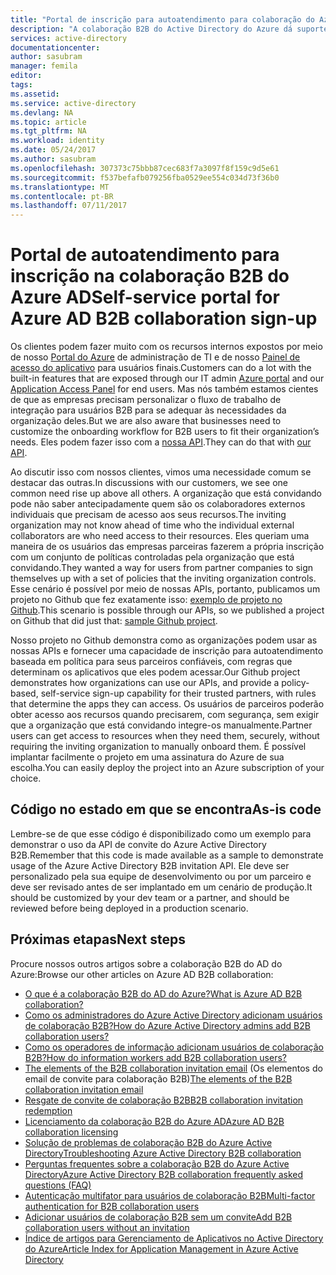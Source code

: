 ```yaml
---
title: "Portal de inscrição para autoatendimento para colaboração do Azure Active Directory B2B | Microsoft Docs"
description: "A colaboração B2B do Active Directory do Azure dá suporte a relações entre empresas, permitindo que os parceiros de negócios acessem de maneira seletiva seus aplicativos corporativos"
services: active-directory
documentationcenter: 
author: sasubram
manager: femila
editor: 
tags: 
ms.assetid: 
ms.service: active-directory
ms.devlang: NA
ms.topic: article
ms.tgt_pltfrm: NA
ms.workload: identity
ms.date: 05/24/2017
ms.author: sasubram
ms.openlocfilehash: 307373c75bbb87cec683f7a3097f8f159c9d5e61
ms.sourcegitcommit: f537befafb079256fba0529ee554c034d73f36b0
ms.translationtype: MT
ms.contentlocale: pt-BR
ms.lasthandoff: 07/11/2017
---
```

# <a name="self-service-portal-for-azure-ad-b2b-collaboration-sign-up"></a><span data-ttu-id="6928e-103">Portal de autoatendimento para inscrição na colaboração B2B do Azure AD</span><span class="sxs-lookup"><span data-stu-id="6928e-103">Self-service portal for Azure AD B2B collaboration sign-up</span></span>

<span data-ttu-id="6928e-104">Os clientes podem fazer muito com os recursos internos expostos por meio de nosso [Portal do Azure](https://portal.azure.com) de administração de TI e de nosso [Painel de acesso do aplicativo](https://myapps.microsoft.com) para usuários finais.</span><span class="sxs-lookup"><span data-stu-id="6928e-104">Customers can do a lot with the built-in features that are exposed through our IT admin [Azure portal](https://portal.azure.com) and our [Application Access Panel](https://myapps.microsoft.com) for end users.</span></span> <span data-ttu-id="6928e-105">Mas nós também estamos cientes de que as empresas precisam personalizar o fluxo de trabalho de integração para usuários B2B para se adequar às necessidades da organização deles.</span><span class="sxs-lookup"><span data-stu-id="6928e-105">But we are also aware that businesses need to customize the onboarding workflow for B2B users to fit their organization’s needs.</span></span> <span data-ttu-id="6928e-106">Eles podem fazer isso com a [nossa API](https://developer.microsoft.com/graph/docs/api-reference/v1.0/resources/invitation).</span><span class="sxs-lookup"><span data-stu-id="6928e-106">They can do that with [our API](https://developer.microsoft.com/graph/docs/api-reference/v1.0/resources/invitation).</span></span>

<span data-ttu-id="6928e-107">Ao discutir isso com nossos clientes, vimos uma necessidade comum se destacar das outras.</span><span class="sxs-lookup"><span data-stu-id="6928e-107">In discussions with our customers, we see one common need rise up above all others.</span></span> <span data-ttu-id="6928e-108">A organização que está convidando pode não saber antecipadamente quem são os colaboradores externos individuais que precisam de acesso aos seus recursos.</span><span class="sxs-lookup"><span data-stu-id="6928e-108">The inviting organization may not know ahead of time who the individual external collaborators are who need access to their resources.</span></span> <span data-ttu-id="6928e-109">Eles queriam uma maneira de os usuários das empresas parceiras fazerem a própria inscrição com um conjunto de políticas controladas pela organização que está convidando.</span><span class="sxs-lookup"><span data-stu-id="6928e-109">They wanted a way for users from partner companies to  sign themselves up with a set of policies that the inviting organization controls.</span></span> <span data-ttu-id="6928e-110">Esse cenário é possível por meio de nossas APIs, portanto, publicamos um projeto no Github que fez exatamente isso: [exemplo de projeto no Github](https://github.com/Azure/active-directory-dotnet-graphapi-b2bportal-web).</span><span class="sxs-lookup"><span data-stu-id="6928e-110">This scenario is possible through our APIs,  so we published a project on Github that did just that: [sample Github project](https://github.com/Azure/active-directory-dotnet-graphapi-b2bportal-web).</span></span>

<span data-ttu-id="6928e-111">Nosso projeto no Github demonstra como as organizações podem usar as nossas APIs e fornecer uma capacidade de inscrição para autoatendimento baseada em política para seus parceiros confiáveis, com regras que determinam os aplicativos que eles podem acessar.</span><span class="sxs-lookup"><span data-stu-id="6928e-111">Our Github project demonstrates how organizations can use our APIs, and provide a policy-based, self-service sign-up capability for their trusted partners, with rules that determine the apps they can access.</span></span> <span data-ttu-id="6928e-112">Os usuários de parceiros poderão obter acesso aos recursos quando precisarem, com segurança, sem exigir que a organização que está convidando integre-os manualmente.</span><span class="sxs-lookup"><span data-stu-id="6928e-112">Partner users can get access to resources when they need them, securely, without requiring the inviting organization to manually onboard them.</span></span> <span data-ttu-id="6928e-113">É possível implantar facilmente o projeto em uma assinatura do Azure de sua escolha.</span><span class="sxs-lookup"><span data-stu-id="6928e-113">You can easily deploy the project into an Azure subscription of your choice.</span></span>

## <a name="as-is-code"></a><span data-ttu-id="6928e-114">Código no estado em que se encontra</span><span class="sxs-lookup"><span data-stu-id="6928e-114">As-is code</span></span>

<span data-ttu-id="6928e-115">Lembre-se de que esse código é disponibilizado como um exemplo para demonstrar o uso da API de convite do Azure Active Directory B2B.</span><span class="sxs-lookup"><span data-stu-id="6928e-115">Remember that this code is made available as a sample to demonstrate usage of the Azure Active Directory B2B invitation API.</span></span> <span data-ttu-id="6928e-116">Ele deve ser personalizado pela sua equipe de desenvolvimento ou por um parceiro e deve ser revisado antes de ser implantado em um cenário de produção.</span><span class="sxs-lookup"><span data-stu-id="6928e-116">It should be customized by your dev team or a partner, and should be reviewed before being deployed in a production scenario.</span></span>

## <a name="next-steps"></a><span data-ttu-id="6928e-117">Próximas etapas</span><span class="sxs-lookup"><span data-stu-id="6928e-117">Next steps</span></span>

<span data-ttu-id="6928e-118">Procure nossos outros artigos sobre a colaboração B2B do AD do Azure:</span><span class="sxs-lookup"><span data-stu-id="6928e-118">Browse our other articles on Azure AD B2B collaboration:</span></span>
* [<span data-ttu-id="6928e-119">O que é a colaboração B2B do AD do Azure?</span><span class="sxs-lookup"><span data-stu-id="6928e-119">What is Azure AD B2B collaboration?</span></span>](active-directory-b2b-what-is-azure-ad-b2b.md)
* [<span data-ttu-id="6928e-120">Como os administradores do Azure Active Directory adicionam usuários de colaboração B2B?</span><span class="sxs-lookup"><span data-stu-id="6928e-120">How do Azure Active Directory admins add B2B collaboration users?</span></span>](active-directory-b2b-admin-add-users.md)
* [<span data-ttu-id="6928e-121">Como os operadores de informação adicionam usuários de colaboração B2B?</span><span class="sxs-lookup"><span data-stu-id="6928e-121">How do information workers add B2B collaboration users?</span></span>](active-directory-b2b-iw-add-users.md)
* <span data-ttu-id="6928e-122">[The elements of the B2B collaboration invitation email](active-directory-b2b-invitation-email.md) (Os elementos do email de convite para colaboração B2B)</span><span class="sxs-lookup"><span data-stu-id="6928e-122">[The elements of the B2B collaboration invitation email](active-directory-b2b-invitation-email.md)</span></span>
* [<span data-ttu-id="6928e-123">Resgate de convite de colaboração B2B</span><span class="sxs-lookup"><span data-stu-id="6928e-123">B2B collaboration invitation redemption</span></span>](active-directory-b2b-redemption-experience.md)
* [<span data-ttu-id="6928e-124">Licenciamento da colaboração B2B do Azure AD</span><span class="sxs-lookup"><span data-stu-id="6928e-124">Azure AD B2B collaboration licensing</span></span>](active-directory-b2b-licensing.md)
* [<span data-ttu-id="6928e-125">Solução de problemas de colaboração B2B do Azure Active Directory</span><span class="sxs-lookup"><span data-stu-id="6928e-125">Troubleshooting Azure Active Directory B2B collaboration</span></span>](active-directory-b2b-troubleshooting.md)
* [<span data-ttu-id="6928e-126">Perguntas frequentes sobre a colaboração B2B do Azure Active Directory</span><span class="sxs-lookup"><span data-stu-id="6928e-126">Azure Active Directory B2B collaboration frequently asked questions (FAQ)</span></span>](active-directory-b2b-faq.md)
* [<span data-ttu-id="6928e-127">Autenticação multifator para usuários de colaboração B2B</span><span class="sxs-lookup"><span data-stu-id="6928e-127">Multi-factor authentication for B2B collaboration users</span></span>](active-directory-b2b-mfa-instructions.md)
* [<span data-ttu-id="6928e-128">Adicionar usuários de colaboração B2B sem um convite</span><span class="sxs-lookup"><span data-stu-id="6928e-128">Add B2B collaboration users without an invitation</span></span>](active-directory-b2b-add-user-without-invite.md)
* [<span data-ttu-id="6928e-129">Índice de artigos para Gerenciamento de Aplicativos no Active Directory do Azure</span><span class="sxs-lookup"><span data-stu-id="6928e-129">Article Index for Application Management in Azure Active Directory</span></span>](active-directory-apps-index.md)